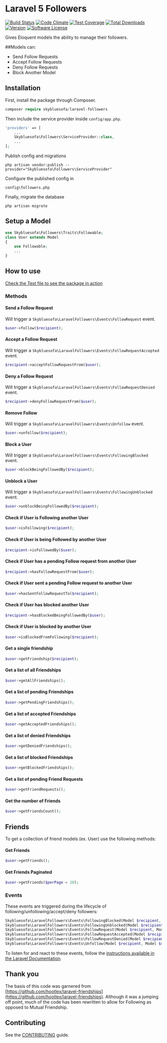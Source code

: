# Laravel 5 Followers
[![Build Status](https://travis-ci.org/skybluesofa/laravel-followers.svg?branch=master)](https://travis-ci.org/skybluesofa/laravel-followers) [![Code Climate](https://codeclimate.com/github/skybluesofa/laravel-followers/badges/gpa.svg)](https://codeclimate.com/github/skybluesofa/laravel-followers) [![Test Coverage](https://codeclimate.com/github/skybluesofa/laravel-followers/badges/coverage.svg)](https://codeclimate.com/github/skybluesofa/laravel-followers/coverage) [![Total Downloads](https://img.shields.io/packagist/dt/skybluesofa/laravel-followers.svg?style=flat)](https://packagist.org/packages/skybluesofa/laravel-followers) [![Version](https://img.shields.io/packagist/v/skybluesofa/laravel-followers.svg?style=flat)](https://packagist.org/packages/skybluesofa/laravel-followers) [![Software License](https://img.shields.io/badge/license-MIT-brightgreen.svg?style=flat)](LICENSE)


Gives Eloquent models the ability to manage their followers.

##Models can:
- Send Follow Requests
- Accept Follow Requests
- Deny Follow Requests
- Block Another Model

## Installation

First, install the package through Composer.

```php
composer require skybluesofa/laravel-followers
```

Then include the service provider inside `config/app.php`.

```php
'providers' => [
    ...
    Skybluesofa\Followers\ServiceProvider::class,
    ...
];
```
Publish config and migrations

```
php artisan vendor:publish --provider="Skybluesofa\Followers\ServiceProvider"
```
Configure the published config in
```
config\followers.php
```
Finally, migrate the database
```
php artisan migrate
```

## Setup a Model
```php
use Skybluesofa\Followers\Traits\Followable;
class User extends Model
{
    use Followable;
    ...
}
```

## How to use
[Check the Test file to see the package in action](https://github.com/skybluesofa/laravel-followers/blob/master/tests/FollowersTest.php)

### Methods

#### Send a Follow Request

Will trigger a `Skybluesofa\LaravelFollowers\Events\FollowRequest` event.
```php
$user->follow($recipient);
```

#### Accept a Follow Request

Will trigger a `Skybluesofa\LaravelFollowers\Events\FollowRequestAccepted` event.
```php
$recipient->acceptFollowRequestFrom($user);
```

#### Deny a Follow Request

Will trigger a `Skybluesofa\LaravelFollowers\Events\FollowRequestDenied` event.
```php
$recipient->denyFollowRequestFrom($user);
```

#### Remove Follow

Will trigger a `Skybluesofa\LaravelFollowers\Events\Unfollow` event.
```php
$user->unfollow($recipient);
```

#### Block a User

Will trigger a `Skybluesofa\LaravelFollowers\Events\FollowingBlocked` event.
```php
$user->blockBeingFollowedBy($recipient);
```

#### Unblock a User

Will trigger a `Skybluesofa\LaravelFollowers\Events\FollowingUnblocked` event.
```php
$user->unblockBeingFollowedBy($recipient);
```

#### Check if User is Following another User
```php
$user->isFollowing($recipient);
```

#### Check if User is being Followed by another User
```php
$recipient->isFollowedBy($user);
```

#### Check if User has a pending Follow request from another User
```php
$recipient->hasFollowRequestFrom($user);
```

#### Check if User sent a pending Follow request to another User
```php
$user->hasSentFollowRequestTo($recipient);
```

#### Check if User has blocked another User
```php
$recipient->hasBlockedBeingFollowedBy($user);
```

#### Check if User is blocked by another User
```php
$user->isBlockedFromFollowing($recipient);
```

#### Get a single friendship
```php
$user->getFriendship($recipient);
```

#### Get a list of all Friendships
```php
$user->getAllFriendships();
```

#### Get a list of pending Friendships
```php
$user->getPendingFriendships();
```

#### Get a list of accepted Friendships
```php
$user->getAcceptedFriendships();
```

#### Get a list of denied Friendships
```php
$user->getDeniedFriendships();
```

#### Get a list of blocked Friendships
```php
$user->getBlockedFriendships();
```

#### Get a list of pending Friend Requests
```php
$user->getFriendRequests();
```

#### Get the number of Friends
```php
$user->getFriendsCount();
```

## Friends
To get a collection of friend models (ex. User) use the following methods:
#### Get Friends
```php
$user->getFriends();
```

#### Get Friends Paginated
```php
$user->getFriends($perPage = 20);
```

### Events

These events are triggered during the lifecycle of following/unfollowing/accept/deny followers:

```php
Skybluesofa\LaravelFollowers\Events\FollowingBlocked(Model $recipient, Model $sender);
Skybluesofa\LaravelFollowers\Events\FollowingUnblocked(Model $recipient, Model $sender);
Skybluesofa\LaravelFollowers\Events\FollowRequest(Model $recipient, Model $sender);
Skybluesofa\LaravelFollowers\Events\FollowRequestAccepted(Model $recipient, Model $sender);
Skybluesofa\LaravelFollowers\Events\FollowRequestDenied(Model $recipient, Model $sender);
Skybluesofa\LaravelFollowers\Events\Unfollow(Model $recipient, Model $sender);
```

To listen for and react to these events, follow the [instructions available in the Laravel Documentation](https://laravel.com/docs/7.x/events#defining-listeners).

## Thank you
The basis of this code was garnered from [https://github.com/hootlex/laravel-friendships](https://github.com/hootlex/laravel-friendships). Although it was a jumping off point, much of the code has been rewritten to allow for Following as opposed to Mutual Friendship.

## Contributing
See the [CONTRIBUTING](CONTRIBUTING.md) guide.
